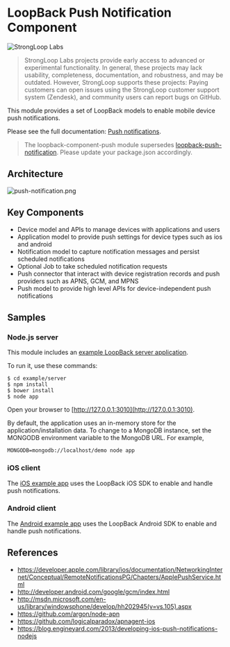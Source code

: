 # LoopBack Push Notification Component

![StrongLoop Labs](http://docs.strongloop.com/download/thumbnails/5310165/StrongLoop%20Labs%20Logo%20Cropped.png "StrongLoop Labs")

> StrongLoop Labs projects provide early access to advanced or experimental functionality.  In general, these projects may lack usability, completeness, documentation, and robustness, and may be outdated.
However, StrongLoop supports these projects: Paying customers can open issues using the StrongLoop customer support system (Zendesk), and community users can report bugs on GitHub.

This module provides a set of LoopBack models to enable mobile device push notifications.

Please see the full documentation: [Push notifications](http://docs.strongloop.com/display/LB/Push+notifications).

> The loopback-component-push module supersedes [loopback-push-notification](https://www.npmjs.org/package/loopback-push-notification). Please update your package.json accordingly.

## Architecture

![push-notification.png](push-notification.png)

## Key Components

- Device model and APIs to manage devices with applications and users
- Application model to provide push settings for device types such as ios and
android
- Notification model to capture notification messages and persist scheduled
notifications
- Optional Job to take scheduled notification requests
- Push connector that interact with device registration records and push
providers such as APNS, GCM, and MPNS
- Push model to provide high level APIs for device-independent push notifications

## Samples

### Node.js server

This module includes an [example LoopBack server application](https://github.com/strongloop/loopback-example-push).  

To run it, use these commands:

```shell
$ cd example/server
$ npm install
$ bower install
$ node app
```

Open your browser to [http://127.0.0.1:3010](http://127.0.0.1:3010).

By default, the application uses an in-memory store for the application/installation data.
To change to a MongoDB instance, set the MONGODB environment variable to the MongoDB URL. For example,

```shell
MONGODB=mongodb://localhost/demo node app
```

### iOS client

The [iOS example app](https://github.com/strongloop/loopback-example-push/tree/master/ios)
uses the LoopBack iOS SDK to enable and handle push notifications. 

### Android client

The [Android example app](https://github.com/strongloop/loopback-example-push/tree/master/android)
uses the LoopBack Android SDK to enable and handle push notifications. 

## References

- https://developer.apple.com/library/ios/documentation/NetworkingInternet/Conceptual/RemoteNotificationsPG/Chapters/ApplePushService.html
- http://developer.android.com/google/gcm/index.html
- http://msdn.microsoft.com/en-us/library/windowsphone/develop/hh202945(v=vs.105).aspx
- https://github.com/argon/node-apn
- https://github.com/logicalparadox/apnagent-ios
- https://blog.engineyard.com/2013/developing-ios-push-notifications-nodejs

